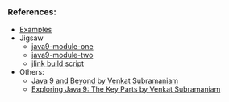 ### References:

* [Examples](src/main/java/org/example/java9/) 
* Jigsaw
    * [java9-module-one](../java9-module-one/README.md)
    * [java9-module-two](../java9-module-two/README.md)
    * [jlink build script](../java9-module-build.sh)
* Others:      
    * [Java 9 and Beyond by Venkat Subramaniam](https://youtu.be/oRcOiGWK9Ts)
    * [Exploring Java 9: The Key Parts by Venkat Subramaniam](https://www.youtube.com/watch?v=Yacu1yUktjY)
